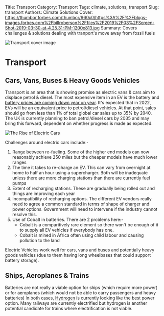 Title: Transport
Category: Transport
Tags: climate, solutions, transport
Slug: transport
Authors: Climate Solutions
Cover: https://thumbor.forbes.com/thumbor/960x0/https%3A%2F%2Fblogs-images.forbes.com%2Fbillroberson%2Ffiles%2F2019%2F03%2FScreen-Shot-2019-03-30-at-4.25.31-PM-1200x813.jpg
Summary: Covers challenges & solutions dealing with tranport's move away from fossil fuels

![Transport cover image](https://thumbor.forbes.com/thumbor/960x0/https%3A%2F%2Fblogs-images.forbes.com%2Fbillroberson%2Ffiles%2F2019%2F03%2FScreen-Shot-2019-03-30-at-4.25.31-PM-1200x813.jpg)

# Transport

## Cars, Vans, Buses & Heavy Goods Vehicles
Transport is an area that is showing promise as electric vans & cars aim to displace petrol & diesel. 
The most expensive item in an EV is the battery and [battery prices are coming down year on year](https://www.climatesolutions.org.uk/battery-storage.html). It's expected that in 2022, EVs will be an equivalent price to petrol/diesel vehicles. At that point, sales should go from less than 1% of total global car sales up to 35% by 2040. 
The UK is currently planning to ban petrol/diesel cars by 2035 and may bring this forward, dependent on whether progress is made as expected.

![The Rise of Electric Cars](https://www.bloomberg.com/features/2016-ev-oil-crisis/img/ev-sales.jpg)

Challenges around electric cars include:-

1. Range between re-fueling. Some of the higher end models can now reasonably achieve 250 miles but the cheaper models have much lower ranges
2. The time it takes to re-charge an EV. This can vary from overnight at home to half an hour using a supercharger. Both will be inadequate unless there are more charging stations than there are currently fuel pumps
3. Extent of recharging stations. These are gradually being rolled out and things are improving each year
4. Incompatibility of recharging options. The different EV vendors really need to agree a common standard in terms of shape of charger and power options. Government will need to intervene if the industry cannot resolve this.
5. Use of Cobalt in batteries. There are 2 problems here:-
    * Cobalt is a comparitively rare element so there won't be enough of it to supply all EV vehicles if everybody has one.  
    * Cobalt is mined in Africa often using child labour and causing pollution to the land

Electric Vehicles work well for cars, vans and buses and potentially heavy goods vehicles (due to them having long wheelbases that could support battery storage).

<a name="ships_and_planes"></a>
## Ships, Aeroplanes & Trains
Batteries are not really a viable option for ships (which require more power) or for aeroplanes (which would not be able to carry passengers and heavy batteries)
In both cases, <a href="building-energy-usage.html#hydrogen">Hydrogen</a> is currently looking like the best power option. 
Many railways are currently electrified but hydrogen is another potential candidate for trains where electrification is not viable.

